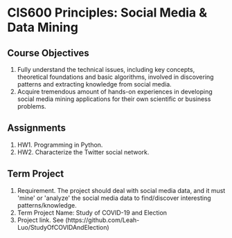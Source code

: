 # CIS600 Principles: Social Media & Data Mining

## Course Objectives
<ol>
	<li>Fully understand the technical issues, including key concepts, theoretical foundations and basic algorithms, involved in discovering patterns and extracting knowledge from social media.</li>
	<li>Acquire tremendous amount of hands-on experiences in developing social media mining applications for their own scientific or business problems.</li>
</ol>

## Assignments
<ol>
	<li>HW1. Programming in Python.	</li>
	<li>HW2. Characterize the Twitter social network.</li>
</ol>

## Term Project
<ol>
	<li>Requirement. The project should deal with social media data, and it must 'mine' or 'analyze' the social media data to find/discover interesting patterns/knowledge. </li>
	<li>Term Project Name: Study of COVID-19 and Election</li>
	<li>Project link. See (https://github.com/Leah-Luo/StudyOfCOVIDAndElection)</li>
</ol>

